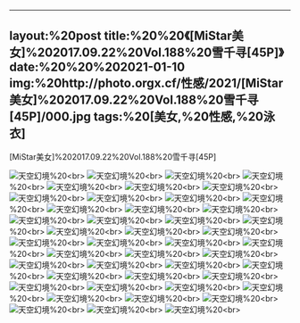 ﻿---
layout:%20post
title:%20%20《[MiStar美女]%202017.09.22%20Vol.188%20雪千寻[45P]》
date:%20%20%202021-01-10
img:%20http://photo.orgx.cf/性感/2021/[MiStar美女]%202017.09.22%20Vol.188%20雪千寻[45P]/000.jpg
tags:%20[美女,%20性感,%20泳衣]
---

[MiStar美女]%202017.09.22%20Vol.188%20雪千寻[45P]



![天空幻境](http://photo.orgx.cf/性感/2021/[MiStar美女]%202017.09.22%20Vol.188%20雪千寻[45P]/001.jpg%20''天空幻境'')%20<br>
![天空幻境](http://photo.orgx.cf/性感/2021/[MiStar美女]%202017.09.22%20Vol.188%20雪千寻[45P]/002.jpg%20''天空幻境'')%20<br>
![天空幻境](http://photo.orgx.cf/性感/2021/[MiStar美女]%202017.09.22%20Vol.188%20雪千寻[45P]/003.jpg%20''天空幻境'')%20<br>
![天空幻境](http://photo.orgx.cf/性感/2021/[MiStar美女]%202017.09.22%20Vol.188%20雪千寻[45P]/004.jpg%20''天空幻境'')%20<br>
![天空幻境](http://photo.orgx.cf/性感/2021/[MiStar美女]%202017.09.22%20Vol.188%20雪千寻[45P]/005.jpg%20''天空幻境'')%20<br>
![天空幻境](http://photo.orgx.cf/性感/2021/[MiStar美女]%202017.09.22%20Vol.188%20雪千寻[45P]/006.jpg%20''天空幻境'')%20<br>
![天空幻境](http://photo.orgx.cf/性感/2021/[MiStar美女]%202017.09.22%20Vol.188%20雪千寻[45P]/007.jpg%20''天空幻境'')%20<br>
![天空幻境](http://photo.orgx.cf/性感/2021/[MiStar美女]%202017.09.22%20Vol.188%20雪千寻[45P]/008.jpg%20''天空幻境'')%20<br>
![天空幻境](http://photo.orgx.cf/性感/2021/[MiStar美女]%202017.09.22%20Vol.188%20雪千寻[45P]/009.jpg%20''天空幻境'')%20<br>
![天空幻境](http://photo.orgx.cf/性感/2021/[MiStar美女]%202017.09.22%20Vol.188%20雪千寻[45P]/010.jpg%20''天空幻境'')%20<br>
![天空幻境](http://photo.orgx.cf/性感/2021/[MiStar美女]%202017.09.22%20Vol.188%20雪千寻[45P]/011.jpg%20''天空幻境'')%20<br>
![天空幻境](http://photo.orgx.cf/性感/2021/[MiStar美女]%202017.09.22%20Vol.188%20雪千寻[45P]/012.jpg%20''天空幻境'')%20<br>
![天空幻境](http://photo.orgx.cf/性感/2021/[MiStar美女]%202017.09.22%20Vol.188%20雪千寻[45P]/013.jpg%20''天空幻境'')%20<br>
![天空幻境](http://photo.orgx.cf/性感/2021/[MiStar美女]%202017.09.22%20Vol.188%20雪千寻[45P]/014.jpg%20''天空幻境'')%20<br>
![天空幻境](http://photo.orgx.cf/性感/2021/[MiStar美女]%202017.09.22%20Vol.188%20雪千寻[45P]/015.jpg%20''天空幻境'')%20<br>
![天空幻境](http://photo.orgx.cf/性感/2021/[MiStar美女]%202017.09.22%20Vol.188%20雪千寻[45P]/016.jpg%20''天空幻境'')%20<br>
![天空幻境](http://photo.orgx.cf/性感/2021/[MiStar美女]%202017.09.22%20Vol.188%20雪千寻[45P]/017.jpg%20''天空幻境'')%20<br>
![天空幻境](http://photo.orgx.cf/性感/2021/[MiStar美女]%202017.09.22%20Vol.188%20雪千寻[45P]/018.jpg%20''天空幻境'')%20<br>
![天空幻境](http://photo.orgx.cf/性感/2021/[MiStar美女]%202017.09.22%20Vol.188%20雪千寻[45P]/019.jpg%20''天空幻境'')%20<br>
![天空幻境](http://photo.orgx.cf/性感/2021/[MiStar美女]%202017.09.22%20Vol.188%20雪千寻[45P]/020.jpg%20''天空幻境'')%20<br>
![天空幻境](http://photo.orgx.cf/性感/2021/[MiStar美女]%202017.09.22%20Vol.188%20雪千寻[45P]/021.jpg%20''天空幻境'')%20<br>
![天空幻境](http://photo.orgx.cf/性感/2021/[MiStar美女]%202017.09.22%20Vol.188%20雪千寻[45P]/022.jpg%20''天空幻境'')%20<br>
![天空幻境](http://photo.orgx.cf/性感/2021/[MiStar美女]%202017.09.22%20Vol.188%20雪千寻[45P]/023.jpg%20''天空幻境'')%20<br>
![天空幻境](http://photo.orgx.cf/性感/2021/[MiStar美女]%202017.09.22%20Vol.188%20雪千寻[45P]/024.jpg%20''天空幻境'')%20<br>
![天空幻境](http://photo.orgx.cf/性感/2021/[MiStar美女]%202017.09.22%20Vol.188%20雪千寻[45P]/025.jpg%20''天空幻境'')%20<br>
![天空幻境](http://photo.orgx.cf/性感/2021/[MiStar美女]%202017.09.22%20Vol.188%20雪千寻[45P]/026.jpg%20''天空幻境'')%20<br>
![天空幻境](http://photo.orgx.cf/性感/2021/[MiStar美女]%202017.09.22%20Vol.188%20雪千寻[45P]/027.jpg%20''天空幻境'')%20<br>
![天空幻境](http://photo.orgx.cf/性感/2021/[MiStar美女]%202017.09.22%20Vol.188%20雪千寻[45P]/028.jpg%20''天空幻境'')%20<br>
![天空幻境](http://photo.orgx.cf/性感/2021/[MiStar美女]%202017.09.22%20Vol.188%20雪千寻[45P]/029.jpg%20''天空幻境'')%20<br>
![天空幻境](http://photo.orgx.cf/性感/2021/[MiStar美女]%202017.09.22%20Vol.188%20雪千寻[45P]/030.jpg%20''天空幻境'')%20<br>
![天空幻境](http://photo.orgx.cf/性感/2021/[MiStar美女]%202017.09.22%20Vol.188%20雪千寻[45P]/031.jpg%20''天空幻境'')%20<br>
![天空幻境](http://photo.orgx.cf/性感/2021/[MiStar美女]%202017.09.22%20Vol.188%20雪千寻[45P]/032.jpg%20''天空幻境'')%20<br>
![天空幻境](http://photo.orgx.cf/性感/2021/[MiStar美女]%202017.09.22%20Vol.188%20雪千寻[45P]/033.jpg%20''天空幻境'')%20<br>
![天空幻境](http://photo.orgx.cf/性感/2021/[MiStar美女]%202017.09.22%20Vol.188%20雪千寻[45P]/034.jpg%20''天空幻境'')%20<br>
![天空幻境](http://photo.orgx.cf/性感/2021/[MiStar美女]%202017.09.22%20Vol.188%20雪千寻[45P]/035.jpg%20''天空幻境'')%20<br>
![天空幻境](http://photo.orgx.cf/性感/2021/[MiStar美女]%202017.09.22%20Vol.188%20雪千寻[45P]/036.jpg%20''天空幻境'')%20<br>
![天空幻境](http://photo.orgx.cf/性感/2021/[MiStar美女]%202017.09.22%20Vol.188%20雪千寻[45P]/037.jpg%20''天空幻境'')%20<br>
![天空幻境](http://photo.orgx.cf/性感/2021/[MiStar美女]%202017.09.22%20Vol.188%20雪千寻[45P]/038.jpg%20''天空幻境'')%20<br>
![天空幻境](http://photo.orgx.cf/性感/2021/[MiStar美女]%202017.09.22%20Vol.188%20雪千寻[45P]/039.jpg%20''天空幻境'')%20<br>
![天空幻境](http://photo.orgx.cf/性感/2021/[MiStar美女]%202017.09.22%20Vol.188%20雪千寻[45P]/040.jpg%20''天空幻境'')%20<br>
![天空幻境](http://photo.orgx.cf/性感/2021/[MiStar美女]%202017.09.22%20Vol.188%20雪千寻[45P]/041.jpg%20''天空幻境'')%20<br>
![天空幻境](http://photo.orgx.cf/性感/2021/[MiStar美女]%202017.09.22%20Vol.188%20雪千寻[45P]/042.jpg%20''天空幻境'')%20<br>
![天空幻境](http://photo.orgx.cf/性感/2021/[MiStar美女]%202017.09.22%20Vol.188%20雪千寻[45P]/043.jpg%20''天空幻境'')%20<br>
![天空幻境](http://photo.orgx.cf/性感/2021/[MiStar美女]%202017.09.22%20Vol.188%20雪千寻[45P]/044.jpg%20''天空幻境'')%20<br>
![天空幻境](http://photo.orgx.cf/性感/2021/[MiStar美女]%202017.09.22%20Vol.188%20雪千寻[45P]/045.jpg%20''天空幻境'')%20<br>